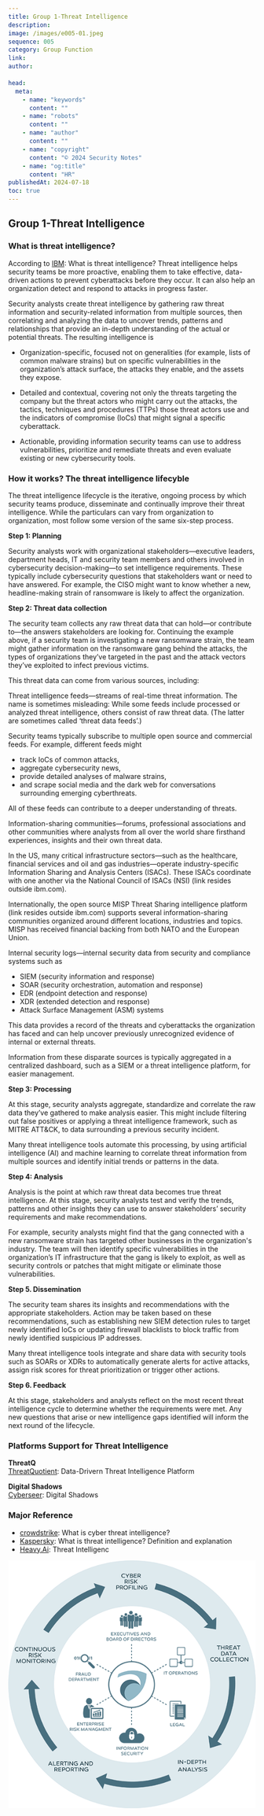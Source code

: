 ```yaml
---
title: Group 1-Threat Intelligence
description:
image: /images/e005-01.jpeg
sequence: 005
category: Group Function
link:
author:

head:
  meta:
    - name: "keywords"
      content: ""
    - name: "robots"
      content: ""
    - name: "author"
      content: ""
    - name: "copyright"
      content: "© 2024 Security Notes"
    - name: "og:title"
      content: "HR"
publishedAt: 2024-07-18
toc: true
---
```


## Group 1-Threat Intelligence

### What is threat intelligence?

According to <a href="https://www.ibm.com/topics/threat-intelligence">IBM</a>: What is threat intelligence?
Threat intelligence helps security teams be more proactive, enabling them to take effective, data-driven actions to prevent cyberattacks before they occur. It can also help an organization detect and respond to attacks in progress faster.

Security analysts create threat intelligence by gathering raw threat information and security-related information from multiple sources, then correlating and analyzing the data to uncover trends, patterns and relationships that provide an in-depth understanding of the actual or potential threats. The resulting intelligence is

- Organization-specific, focused not on generalities (for example, lists of common malware strains) but on specific vulnerabilities in the organization’s attack surface, the attacks they enable, and the assets they expose.

- Detailed and contextual, covering not only the threats targeting the company but the threat actors who might carry out the attacks, the tactics, techniques and procedures (TTPs) those threat actors use and the indicators of compromise (IoCs) that might signal a specific cyberattack.

- Actionable, providing information security teams can use to address vulnerabilities, prioritize and remediate threats and even evaluate existing or new cybersecurity tools.

### How it works? The threat intelligence lifecyble

The threat intelligence lifecycle is the iterative, ongoing process by which security teams produce, disseminate and continually improve their threat intelligence. While the particulars can vary from organization to organization, most follow some version of the same six-step process.

**Step 1: Planning**

Security analysts work with organizational stakeholders—executive leaders, department heads, IT and security team members and others involved in cybersecurity decision-making—to set intelligence requirements. These typically include cybersecurity questions that stakeholders want or need to have answered. For example, the CISO might want to know whether a new, headline-making strain of ransomware is likely to affect the organization.

**Step 2: Threat data collection**

The security team collects any raw threat data that can hold—or contribute to—the answers stakeholders are looking for. Continuing the example above, if a security team is investigating a new ransomware strain, the team might gather information on the ransomware gang behind the attacks, the types of organizations they’ve targeted in the past and the attack vectors they’ve exploited to infect previous victims.

This threat data can come from various sources, including:

Threat intelligence feeds—streams of real-time threat information. The name is sometimes misleading: While some feeds include processed or analyzed threat intelligence, others consist of raw threat data. (The latter are sometimes called ‘threat data feeds’.)

Security teams typically subscribe to multiple open source and commercial feeds. For example, different feeds might

- track IoCs of common attacks,
- aggregate cybersecurity news,
- provide detailed analyses of malware strains,
- and scrape social media and the dark web for conversations surrounding emerging cyberthreats.

All of these feeds can contribute to a deeper understanding of threats.

Information-sharing communities—forums, professional associations and other communities where analysts from all over the world share firsthand experiences, insights and their own threat data.

In the US, many critical infrastructure sectors—such as the healthcare, financial services and oil and gas industries—operate industry-specific Information Sharing and Analysis Centers (ISACs). These ISACs coordinate with one another via the National Council of ISACs (NSI) (link resides outside ibm.com).

Internationally, the open source MISP Threat Sharing intelligence platform (link resides outside ibm.com) supports several information-sharing communities organized around different locations, industries and topics. MISP has received financial backing from both NATO and the European Union.

Internal security logs—internal security data from security and compliance systems such as

- SIEM (security information and response)
- SOAR (security orchestration, automation and response)
- EDR (endpoint detection and response)
- XDR (extended detection and response)
- Attack Surface Management (ASM) systems

This data provides a record of the threats and cyberattacks the organization has faced and can help uncover previously unrecognized evidence of internal or external threats.

Information from these disparate sources is typically aggregated in a centralized dashboard, such as a SIEM or a threat intelligence platform, for easier management.

**Step 3: Processing**

At this stage, security analysts aggregate, standardize and correlate the raw data they’ve gathered to make analysis easier. This might include filtering out false positives or applying a threat intelligence framework, such as MITRE ATT&CK, to data surrounding a previous security incident.

Many threat intelligence tools automate this processing, by using artificial intelligence (AI) and machine learning to correlate threat information from multiple sources and identify initial trends or patterns in the data.

**Step 4: Analysis**

Analysis is the point at which raw threat data becomes true threat intelligence. At this stage, security analysts test and verify the trends, patterns and other insights they can use to answer stakeholders’ security requirements and make recommendations.

For example, security analysts might find that the gang connected with a new ransomware strain has targeted other businesses in the organization's industry. The team will then identify specific vulnerabilities in the organization’s IT infrastructure that the gang is likely to exploit, as well as security controls or patches that might mitigate or eliminate those vulnerabilities.

**Step 5. Dissemination**

The security team shares its insights and recommendations with the appropriate stakeholders. Action may be taken based on these recommendations, such as establishing new SIEM detection rules to target newly identified IoCs or updating firewall blacklists to block traffic from newly identified suspicious IP addresses.

Many threat intelligence tools integrate and share data with security tools such as SOARs or XDRs to automatically generate alerts for active attacks, assign risk scores for threat prioritization or trigger other actions.

**Step 6. Feedback**

At this stage, stakeholders and analysts reflect on the most recent threat intelligence cycle to determine whether the requirements were met. Any new questions that arise or new intelligence gaps identified will inform the next round of the lifecycle.

### Platforms Support for Threat Intelligence

**ThreatQ**  
<a href="https://www.threatq.com/">ThreatQuotient</a>: Data-Drivern Threat Intelligence Platform

**Digital Shadows**  
<a href="https://www.cyberseer.net/technologies/digital-shadows/">Cyberseer</a>: Digital Shadows

### Major Reference

- <a href="https://www.crowdstrike.com/cybersecurity-101/threat-intelligence/">crowdstrike</a>: What is cyber threat intelligence?
- <a href="https://www.kaspersky.com/resource-center/definitions/threat-intelligence">Kaspersky</a>: What is threat intelligence? Definition and explanation
- <a href="https://www.heavy.ai/technical-glossary/threat-intelligence">Heavy.Ai</a>: Threat Intelligenc

![e005-01.jpeg](/images/e005-01.jpeg)
